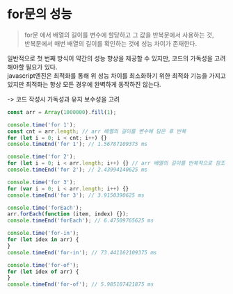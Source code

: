 # for문의 성능

> for문 에서 배열의 길이를 변수에 할당하고 그 값을 반복문에서 사용하는 것,  
> 반복문에서 매번 배열의 길이를 확인하는 것에 성능 차이가 존재한다.

일반적으로 첫 번째 방식이 약간의 성능 향상을 제공할 수 있지만, 코드의 가독성을 고려해야할 필요가 있다.  
javascript엔진은 최적화를 통해 위 성능 차이를 최소화하기 위한 최적화 기능을 가지고 있지만 최적화는 항상 모든 경우에 완벽하게 동작하진 않는다.

-> 코드 작성시 가독성과 유지 보수성을 고려

```javascript
const arr = Array(1000000).fill(1);

console.time('for 1');
const cnt = arr.length; // arr 배열의 길이를 변수에 담은 후 반복
for (let i = 0; i < cnt; i++) {}
console.timeEnd('for 1'); // 1.56787109375 ms

console.time('for 2');
for (let i = 0; i < arr.length; i++) {} // arr 배열의 길이를 반복적으로 참조
console.timeEnd('for 2'); // 2.43994140625 ms

console.time('for 3');
for (var i = 0; i < arr.length; i++) {}
console.timeEnd('for 3'); // 3.9150390625 ms

console.time('forEach');
arr.forEach(function (item, index) {});
console.timeEnd('forEach'); // 6.47509765625 ms

console.time('for-in');
for (let idex in arr) {
}
console.timeEnd('for-in'); // 73.441162109375 ms

console.time('for-of');
for (let idex of arr) {
}
console.timeEnd('for-of'); // 5.985107421875 ms
```
